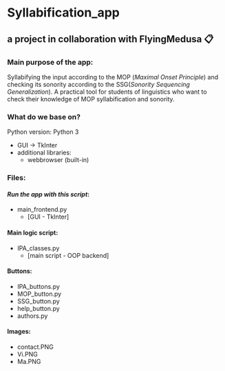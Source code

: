 # Syllabification_app

## a project in collaboration with FlyingMedusa :clipboard:

### Main purpose of the app:
Syllabifying the input according to the MOP (*Maximal Onset Principle*)
and checking its sonority according to the SSG(*Sonority Sequencing Generalization*). 
A practical tool for students of linguistics who want to check their
knowledge of MOP syllabification and sonority.

### What do we base on?
Python version:     Python 3
- GUI -> TkInter
- additional libraries:
    - webbrowser (built-in)

### Files:
#### *Run the app with this script*:
- main_frontend.py
    - [GUI - TkInter]
#### Main logic script:
- IPA_classes.py
    - [main script - OOP backend]
#### Buttons:
- IPA_buttons.py
- MOP_button.py
- SSG_button.py
- help_button.py
- authors.py
#### Images:
- contact.PNG
- Vi.PNG
- Ma.PNG
